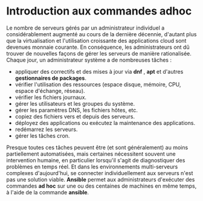 # Introduction aux commandes adhoc

Le nombre de serveurs gérés par un administrateur individuel a considérablement augmenté au cours de la dernière décennie, d'autant plus que la virtualisation et l'utilisation croissante des applications cloud sont devenues monnaie courante. En conséquence, les administrateurs ont dû trouver de nouvelles façons de gérer les serveurs de manière rationalisée. Chaque jour, un administrateur système a de nombreuses tâches :

- appliquer des correctifs et des mises à jour via **dnf** , **apt** et d'autres **gestionnaires de packages**.
- vérifier l'utilisation des ressources (espace disque, mémoire, CPU, espace d'échange, réseau).
- vérifier les fichiers journaux.
- gérer les utilisateurs et les groupes du système.
- gérer les paramètres DNS, les fichiers hôtes, etc.
- copiez des fichiers vers et depuis des serveurs.
- déployez des applications ou exécutez la maintenance des applications.
- redémarrez les serveurs.
- gérer les tâches cron.

Presque toutes ces tâches peuvent être (et sont généralement) au moins partiellement automatisées, mais certaines nécessitent souvent une intervention humaine, en particulier lorsqu'il s'agit de diagnostiquer des problèmes en temps réel. Et dans les environnements multi-serveurs complexes d'aujourd'hui, se connecter individuellement aux serveurs n'est pas une solution viable. **Ansible** permet aux administrateurs d'exécuter des commandes **ad hoc** sur une ou des centaines de machines en même temps, à l'aide de la commande **ansible**.